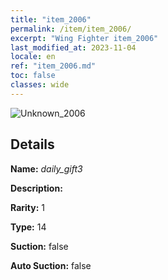 ```yaml
---
title: "item_2006"
permalink: /item/item_2006/
excerpt: "Wing Fighter item_2006"
last_modified_at: 2023-11-04
locale: en
ref: "item_2006.md"
toc: false
classes: wide
---
```



 ![Unknown_2006](/images/item/daily_gift3_p.png)



## Details

 **Name:** *daily_gift3* 

 **Description:** 

 **Rarity:** 1 

 **Type:** 14 

 **Suction:** false 

 **Auto Suction:** false 



